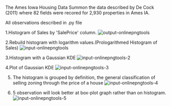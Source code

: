 The Ames Iowa Housing Data
Summon the data described by De Cock (2011) where 82 fields were recored for 2,930 properties in Ames IA.

All observations described in .py file

1.Histogram of Sales by 'SalePrice' column.
![output-onlinepngtools](https://user-images.githubusercontent.com/47052805/56080790-1d8f6280-5e0e-11e9-99ec-348540702e67.png)

2.Rebuild histogram with logarithm values.(Prologarithmed Histogram of Sales)
![input-onlinepngtools](https://user-images.githubusercontent.com/47052805/56080961-326cf580-5e10-11e9-9ce3-522a79ded78f.png)

3.Histogram with a Gaussian KDE
![input-onlinepngtools-2](https://user-images.githubusercontent.com/47052805/56080995-db1b5500-5e10-11e9-9684-5e83b3e46495.png)

4.Plot of Gaussian KDE
![input-onlinepngtools-3](https://user-images.githubusercontent.com/47052805/56080996-de164580-5e10-11e9-8284-d5b5145eee54.png)

5. The histogram is grouped by definition, the general classification of selling zoning through the price of a house
![input-onlinepngtools-4](https://user-images.githubusercontent.com/47052805/56081001-e40c2680-5e10-11e9-85af-93f8c4cc3e25.png)

6. 5 observation will look better at box-plot graph rather than on histogram.
![input-onlinepngtools-5](https://user-images.githubusercontent.com/47052805/56081003-e79fad80-5e10-11e9-821f-28344a31d6c8.png)
